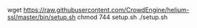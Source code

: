 wget https://raw.githubusercontent.com/CrowdEngine/helium-ssl/master/bin/setup.sh
chmod 744 setup.sh
./setup.sh